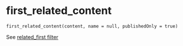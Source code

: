 # first_related_content

`first_related_content(content, name = null, publishedOnly = true)` 

See [related_first filter](https://docs.bolt.cm/4.0/twig-components/functions#related-first-name-null-contenttype-null-bidirectional-true-publishedonly-true)
